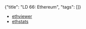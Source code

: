 {"title": "LD 66: Ethereum", "tags": []}
* [ethviewer](http://ethviewer.live/)
* [ethstats](https://ethstats.net/)

